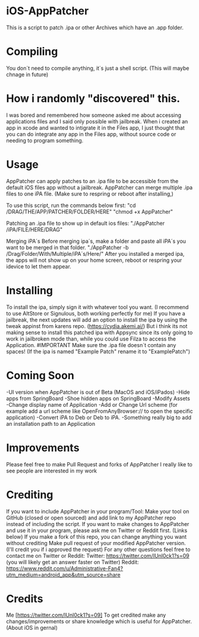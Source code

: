# iOS-AppPatcher
This is a script to patch .ipa or other Archives which have an .app folder.


# Compiling
You don´t need to compile anything, it´s just a shell script. (This will maybe chnage in future)

# How i randomly "discovered" this.
I was bored and remembered how someone asked me about accessing applications files and I said only possible with jailbreak. When i created an app in xcode and wanted to intigrate it in the Files app, I just thought that you can do integrate any app in the Files app, without source code or needing to program something.

# Usage
AppPatcher can apply patches to an .ipa file to be accessible from the default iOS files app without a jailbreak.
AppPatcher can merge multiple .ipa files to one iPA file. (Make sure to respring or reboot after installing,)

To use this script, run the commands below first:
"cd /DRAG/THE/APP/PATCHER/FOLDER/HERE"
"chmod +x AppPatcher"

Patching an .ipa file to show up in default ios files:
"./AppPatcher /iPA/FILE/HERE/DRAG"

Merging iPA´s
Before merging ipa´s, make a folder and paste all iPA´s you want to be merged in that folder.
"./AppPatcher -b /Drag/Folder/With/Multiple/iPA´s/Here/"
After you installed a merged ipa, the apps will not show up on your home screen, reboot or respring your idevice to let them appear.

# Installing

To install the ipa, simply sign it with whatever tool you want. (I recommend to use AltStore or Signulous, both working perfectly for me)
If you have a jailbreak, the next updates will add an option to install the ipa by using the tweak appinst from karens repo. (https://cydia.akemi.ai/)
But i think its not making sense to install this patched ipa with Appsync since its only going to work in jailbroken mode than, while you could use Filza to access the Application.
#IMPORTANT
Make sure the .ipa file doesn´t contain any spaces! (If the ipa is named "Example Patch" rename it to "ExamplePatch")

# Coming Soon
-UI version when AppPatcher is out of Beta (MacOS and iOS/iPados)
-Hide apps from SpringBoard
-Shoe hidden apps on SpringBoard
-Modify Assets
-Change display name of Application
-Add or Change Url scheme (for example add a url scheme like OpenFromAnyBrowser:// to open the specific application)
-Convert iPA to Deb or Deb to iPA. 
-Something really big to add an installation path to an Application

# Improvements
Please feel free to make Pull Request and forks of AppPatcher
I really like to see people are interested in my work

# Crediting
If you want to include AppPatcher in your program/Tool:
Make your tool on GitHub (closed or open sourced) and add link to my AppPatcher repo instead of including the script.
If you want to make changes to AppPatcher and use it in your program, please ask me on Twitter or Reddit first. (Links below)
If you make a fork of this repo, you can change anything you want without crediting
Make pull request of your modified AppPatcher version. (I'll credit you if i approved the request)
For any other questions feel free to contact me on Twitter or Reddit:
Twitter: https://twitter.com/IUnl0ck1?s=09     (you will likely get an answer faster on Twitter)
Reddit:  https://www.reddit.com/u/Administrative-Fan4?utm_medium=android_app&utm_source=share

# Credits
Me [https://twitter.com/IUnl0ck1?s=09]
To get credited make any changes/improvements or share knowledge which is useful for AppPatcher. (About iOS in gernal)
